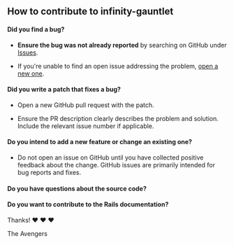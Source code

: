 ## How to contribute to infinity-gauntlet

#### **Did you find a bug?**

* **Ensure the bug was not already reported** by searching on GitHub under [Issues](https://github.com/pcssi/infinity-gauntlet/issues).

* If you're unable to find an open issue addressing the problem, [open a new one](https://github.com/pcssi/infinity-gauntlet/issues/new).

#### **Did you write a patch that fixes a bug?**

* Open a new GitHub pull request with the patch.

* Ensure the PR description clearly describes the problem and solution. Include the relevant issue number if applicable.


#### **Do you intend to add a new feature or change an existing one?**

* Do not open an issue on GitHub until you have collected positive feedback about the change. GitHub issues are primarily intended for bug reports and fixes.

#### **Do you have questions about the source code?**

#### **Do you want to contribute to the Rails documentation?**

Thanks! :heart: :heart: :heart:

The Avengers